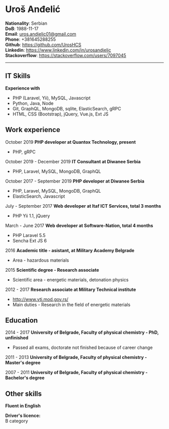 Uroš Anđelić
=====================
**Nationality**: Serbian  
**DoB**: 1988-11-17  
**Email**: uros.andjelic01@gmail.com  
**Phone**: +381645288255  
**Github**: https://github.com/UrosHCS  
**Linkedin**: https://www.linkedin.com/in/urosandjelic  
**Stackoverflow**: https://stackoverflow.com/users/7097045  
***
IT Skills
-----
**Experience with**   
- PHP (Laravel, Yii), MySQL, Javascript  
- Python, Java, Node  
- Git, GraphQL, MongoDB, sqlite, ElasticSearch, gRPC  
- HTML, CSS (Bootstrap), jQuery, Vue.js, Ext JS  

Work experience
-----
October 2019 **PHP developer at Quantox Technology, present**  
- PHP, gRPC  

October 2019 - December 2019 **IT Consultant at Diwanee Serbia**  
- PHP, Laravel, MySQL, MongoDB, GraphQL  

October 2017 - September 2019 **PHP developer at Diwanee Serbia**  
- PHP, Laravel, MySQL, MongoDB, GraphQL  
- ElasticSearch, Javascript  

July - September 2017 **Web developer at Itaf ICT Services, total 3 months**  
-	PHP Yii 1.1, jQuery

March - June 2017 **Web developer at Software-Nation, total 4 months**  
-	PHP Laravel 5.5
- Sencha Ext JS 6

2016 **Academic title - asistant, at Military Academy Belgrade**  
- Area - hazardous materials  

2015 **Scientific degree - Research associate**  
- Scientific area - energetic materials, detonation physics

2012 - 2017 **Research associate at Military Technical institute**  
- http://www.vti.mod.gov.rs/  
- Main duties - Research in the field of energetic materials  

Education
-----
2014 - 2017 **University of Belgrade, Faculty of physical chemistry - PhD, unfinished**  
- Passed all exams, doctorate not finished because of career change

2011 - 2013 **University of Belgrade, Faculty of physical chemistry - Master's degree**

2007 - 2011 **University of Belgrade, Faculty of physical chemistry - Bachelor's degree**

Other skills
-----

**Fluent in English**  

**Driver's licence:**  
B category  
